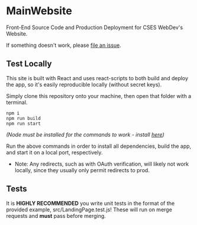 # MainWebsite

Front-End Source Code and Production Deployment for CSES WebDev's Website.

If something doesn't work, please [file an issue](https://github.com/cses-webdev-main/MainWebsite/issues/new).

## Test Locally

This site is built with React and uses react-scripts to both build and deploy the app, so it's easily reproducible locally (without secret keys).

Simply clone this repository onto your machine, then open that folder with a terminal.

```
npm i
npm run build
npm run start
```
*(Node must be installed for the commands to work - install [here](https://nodejs.org/en/download))*

Run the above commands in order to install all dependencies, build the app, and start it on a local port, respectively.

* Note: Any redirects, such as with OAuth verification, will likely not work locally, since they usually only permit redirects to prod.

## Tests

It is **HIGHLY RECOMMENDED** you write unit tests in the format of the provided example, src/LandingPage.test.js!
These will run on merge requests and **must** pass before merging.
